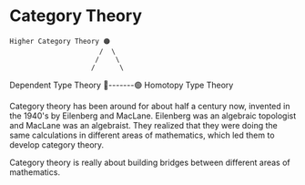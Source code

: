 # Category Theory

    Higher Category Theory 🟠
                          /  \
                         /    \
                        /      \
Dependent Type Theory 🔵-------🟢 Homotopy Type Theory


Category theory has been around for about half a century now, invented in the 1940's by Eilenberg and MacLane. Eilenberg was an algebraic topologist and MacLane was an algebraist. They realized that they were doing the same calculations in different areas of mathematics, which led them to develop category theory.

Category theory is really about building bridges between different areas of mathematics.
